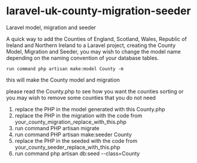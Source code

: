 # laravel-uk-county-migration-seeder
Laravel model, migration and seeder

A quick way to add the Counties of England, Scotland, Wales, Republic of Ireland and Northern Ireland to a Laravel
project, creating the County Model, Migration and Seeder, you may wish to change the model name depending on the naming
 convention of your database tables. 

    run command php artisan make:model County -m 

this will make the County model and migration

please read the County.php to see how you want the counties sorting or 
you may wish to remove some counties that you do not need

1) replace the PHP in the model generated with this County.php
2) replace the PHP in the migration with the code from your_county_migration_replace_with_this.php
3) run command PHP artisan migrate 
4) run command PHP artisan make:seeder County
5) replace the PHP in the seeded with the code from your_county_seeder_replace_with_this.php
6) run command php artisan db:seed --class=County
